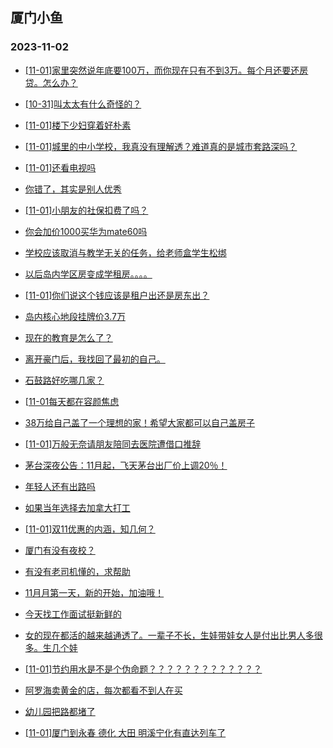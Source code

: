 ## 厦门小鱼 
### 2023-11-02

+ [[11-01]家里突然说年底要100万，而你现在只有不到3万。每个月还要还房贷。怎么办？](http://bbs.xmfish.com/read-htm-tid-18098316.html)

+ [[10-31]叫太太有什么奇怪的？](http://bbs.xmfish.com/read-htm-tid-18098295.html)

+ [[11-01]楼下少妇穿着好朴素](http://bbs.xmfish.com/read-htm-tid-18098313.html)

+ [[11-01]城里的中小学校，我真没有理解透？难道真的是城市套路深吗？](http://bbs.xmfish.com/read-htm-tid-18098328.html)

+ [[11-01]还看电视吗](http://bbs.xmfish.com/read-htm-tid-18098403.html)

+ [你错了，其实是别人优秀](http://bbs.xmfish.com/read-htm-tid-18098387.html)

+ [[11-01]小朋友的社保扣费了吗？](http://bbs.xmfish.com/read-htm-tid-18098434.html)

+ [你会加价1000买华为mate60吗](http://bbs.xmfish.com/read-htm-tid-18098343.html)

+ [学校应该取消与教学无关的任务，给老师盒学生松绑](http://bbs.xmfish.com/read-htm-tid-18098504.html)

+ [以后岛内学区房变成学租房。。。。](http://bbs.xmfish.com/read-htm-tid-18098557.html)

+ [[11-01]你们说这个钱应该是租户出还是房东出？](http://bbs.xmfish.com/read-htm-tid-18098571.html)

+ [岛内核心地段挂牌价3.7万](http://bbs.xmfish.com/read-htm-tid-18098524.html)

+ [现在的教育是怎么了？](http://bbs.xmfish.com/read-htm-tid-18098598.html)

+ [离开豪门后，我找回了最初的自己。](http://bbs.xmfish.com/read-htm-tid-18098733.html)

+ [石鼓路好吃哪几家？](http://bbs.xmfish.com/read-htm-tid-18098491.html)

+ [[11-01每天都在容颜焦虑](http://bbs.xmfish.com/read-htm-tid-18098459.html)

+ [38万给自己盖了一个理想的家！希望大家都可以自己盖房子](http://bbs.xmfish.com/read-htm-tid-18098730.html)

+ [[11-01]万般无奈请朋友陪同去医院遭借口推辞](http://bbs.xmfish.com/read-htm-tid-18098732.html)

+ [茅台深夜公告：11月起，飞天茅台出厂价上调20％！](http://bbs.xmfish.com/read-htm-tid-18098521.html)

+ [年轻人还有出路吗](http://bbs.xmfish.com/read-htm-tid-18098648.html)

+ [如果当年选择去加拿大打工](http://bbs.xmfish.com/read-htm-tid-18098597.html)

+ [[11-01]双11优惠的内涵，知几何？](http://bbs.xmfish.com/read-htm-tid-18098657.html)

+ [厦门有没有夜校？](http://bbs.xmfish.com/read-htm-tid-18098550.html)

+ [有没有老司机懂的，求帮助](http://bbs.xmfish.com/read-htm-tid-18098766.html)

+ [11月月第一天，新的开始，加油哦！](http://bbs.xmfish.com/read-htm-tid-18098604.html)

+ [今天找工作面试挺新鲜的](http://bbs.xmfish.com/read-htm-tid-18098748.html)

+ [女的现在都活的越来越通透了。一辈子不长，生娃带娃女人是付出比男人多很多。生几个娃](http://bbs.xmfish.com/read-htm-tid-18098810.html)

+ [[11-01]节约用水是不是个伪命题？？？？？？？？？？？？？](http://bbs.xmfish.com/read-htm-tid-18098747.html)

+ [阿罗海卖黄金的店，每次都看不到人在买](http://bbs.xmfish.com/read-htm-tid-18098757.html)

+ [幼儿园把路都堵了](http://bbs.xmfish.com/read-htm-tid-18098856.html)

+ [[11-01]厦门到永春 德化 大田 明溪宁化有直达列车了](http://bbs.xmfish.com/read-htm-tid-18098815.html)

